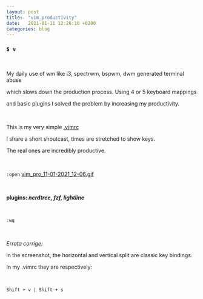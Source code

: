 ```yaml
---
layout: post
title:  "vim_productivity"
date:   2021-01-11 12:26:10 +0200
categories: blog 
---
```


### `$ v`

<br>

My daily use of wm like i3, spectrwm, bspwm, dwm generated terminal abuse

which slows down the production process. Using 4 or 5 keyboard mappings

and basic plugins I solved the problem by increasing my productivity. 

<br>

This is my very simple [.vimrc](https://github.com/aicsx/ax/blob/master/files/.vimrc "https://aicsx.github.io/ax/files/.vimrc")

I share a short shoutcast, times are stretched to show keys.

The real ones are incredibly productive.

<br>

`:open` [vim_pro_11-01-2021_12-06.gif](https://aicsx.github.io/ax/images/vim_pro_11-01-2021_12-06.gif)

<br>

**plugins: *nerdtree, fzf, lightline***

<br>

`:wq`

<br>

*Errata corrige:* 

in the screenshot, the horizontal and vertical split are classic key bindings. 

In my .vimrc they are respectively:

<br>

`Shift + v | Shift + s `
